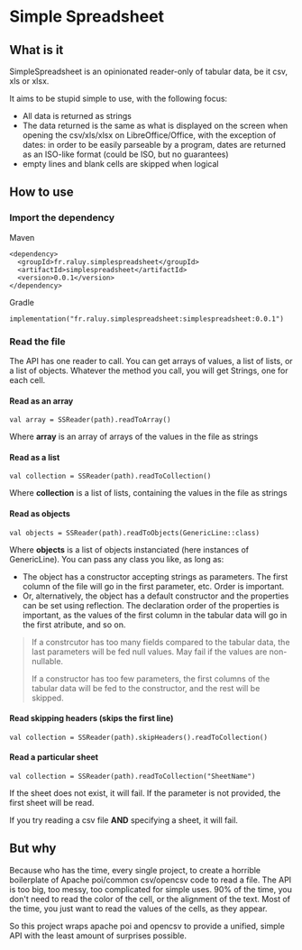 # Simple Spreadsheet



## What is it

SimpleSpreadsheet is an opinionated reader-only of tabular data, be it csv, xls or xlsx. 

It aims to be stupid simple to use, with the following focus:
- All data is returned as strings
- The data returned is the same as what is displayed on the screen when opening the csv/xls/xlsx on LibreOffice/Office, with the exception of dates: in order to be easily parseable by a program, dates are returned as an ISO-like format (could be ISO, but no guarantees)
- empty lines and blank cells are skipped when logical

## How to use

### Import the dependency

Maven
```
<dependency>
  <groupId>fr.raluy.simplespreadsheet</groupId>
  <artifactId>simplespreadsheet</artifactId>
  <version>0.0.1</version>
</dependency>
```

Gradle
```
implementation("fr.raluy.simplespreadsheet:simplespreadsheet:0.0.1")
```

### Read the file

The API has one reader to call. You can get arrays of values, a list of lists, or a list of objects. Whatever the method you call, you will get Strings, one for each cell.

#### Read as an array
```
val array = SSReader(path).readToArray()
```
Where **array** is an array of arrays of the values in the file as strings

#### Read as a list
```
val collection = SSReader(path).readToCollection()
```
Where **collection** is a list of lists, containing the values in the file as strings

#### Read as objects
```
val objects = SSReader(path).readToObjects(GenericLine::class)
```
Where **objects** is a list of objects instanciated (here instances of GenericLine). You can pass any class you like, as long as:
- The object has a constructor accepting strings as parameters. The first column of the file will go in the first parameter, etc. Order is important.
- Or, alternatively, the object has a default constructor and the properties can be set using reflection. The declaration order of the properties is important, as the values of the first column in the tabular data will go in the first atribute, and so on.

> If a constrcutor has too many fields compared to the tabular data, the last parameters will be fed null values. May fail if the values are non-nullable.
> 
> If a constructor has too few parameters, the first columns of the tabular data will be fed to the constructor, and the rest will be skipped.

#### Read skipping headers (skips the first line)
```
val collection = SSReader(path).skipHeaders().readToCollection()
```

#### Read a particular sheet
```
val collection = SSReader(path).readToCollection("SheetName")
```

If the sheet does not exist, it will fail. 
If the parameter is not provided, the first sheet will be read.

If you try reading a csv file **AND** specifying a sheet, it will fail.

## But why

Because who has the time, every single project, to create a horrible boilerplate of Apache poi/common csv/opencsv code to read a file. 
The API is too big, too messy, too complicated for simple uses. 90% of the time, you don't need to read the color of the cell, or the alignment of the text. Most of the time, you just want to read the values of the cells, as they appear.

So this project wraps apache poi and opencsv to provide a unified, simple API with the least amount of surprises possible.